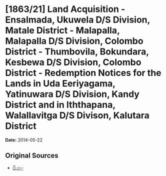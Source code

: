 # [1863/21] Land Acquisition - Ensalmada, Ukuwela D/S Division, Matale District - Malapalla, Malapalla D/S Division, Colombo District - Thumbovila, Bokundara, Kesbewa D/S Division, Colombo District - Redemption Notices for the Lands in Uda Eeriyagama, Yatinuwara D/S Division, Kandy District and in Iththapana, Walallavitga D/S Divison, Kalutara District

**Date:** 2014-05-22

## Original Sources

- [සිංහල](https://documents.gov.lk/view/extra-gazettes/2014/5/1863-21_S.pdf)
